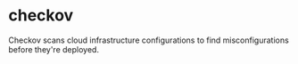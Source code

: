 # checkov
Checkov scans cloud infrastructure configurations to find misconfigurations before they're deployed.
